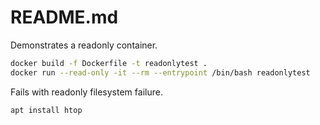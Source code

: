 # README.md
Demonstrates a readonly container. 

```sh
docker build -f Dockerfile -t readonlytest . 
docker run --read-only -it --rm --entrypoint /bin/bash readonlytest  
```

Fails with readonly filesystem failure.
```sh
apt install htop
```